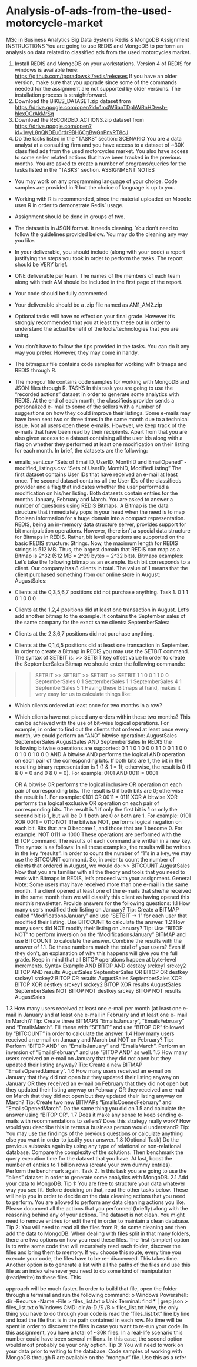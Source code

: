 # Analysis-of-ads-from-the-used-motorcycle-market

 MSc in Business Analytics
                    Big Data Systems
               Redis & MongoDB Assignment
                          INSTRUCTIONS
You are going to use REDIS and MongoDB to perform an analysis on data related to classified ads from the used motorcycles market.
1. Install REDIS and MongoDB on your workstations. Version 4 of REDIS for windows is available here: https://github.com/tporadowski/redis/releases If you have an older version, make sure that you upgrade since some of the commands needed for the assignment are not supported by older versions. The installation process is straightforward.
2. Download the BIKES_DATASET.zip dataset from https://drive.google.com/open?id=1m4W6anTDphWRnHDwsh-hlexOGrAkMrSq
3. Download the RECORDED_ACTIONS.zip dataset from https://drive.google.com/open?id=1wyL8nQKDEu6rdr9BH6CgBwGnPnvRT8cJ
4. Do the tasks listed in the “TASKS” section:
SCENARIO
You are a data analyst at a consulting firm and you have access to a dataset of ~30K classified ads from the used motorcycles market. You also have access to some seller related actions that have been tracked in the previous months. You are asked to create a number of programs/queries for the tasks listed in the “TASKS” section.
                        ASSIGNMENT NOTES
- You may work on any programming language of your choice. Code samples are provided in R but the choice of language is up to you.
- Working with R is recommended, since the material uploaded on Moodle uses R in order to demonstrate Redis’ usage.
- Assignment should be done in groups of two.
- The dataset is in JSON format. It needs cleaning. You don’t need to follow
the guidelines provided below. You may do the cleaning any way you like.
- In your deliverable, you should include (along with your code) a report justifying the steps you took in order to perform the tasks. The report
should be VERY brief.
- ONE deliverable per team. The names of the members of each team along with
their AM should be included in the first page of the report.
- Your code should be fully commented.
- Your deliverable should be a .zip file named as AM1_AM2.zip
- Optional tasks will have no effect on your final grade. However it’s
strongly recommended that you at least try these out in order to understand the actual benefit of the tools/technologies that you are using.
       
- You don’t have to follow the tips provided in the tasks. You can do it any way you prefer. However, they may come in handy.
- The bitmaps.r file contains code samples for working with bitmaps and REDIS through R.
- The mongo.r file contains code samples for working with MongoDB and JSON files through R.
TASKS
In this task you are going to use the “recorded actions” dataset in order to
generate some analytics with REDIS.
At the end of each month, the classifieds provider sends a personalized e- mail to some of the sellers with a number of suggestions on how they could improve their listings. Some e-mails may have been sent two or three times in the same month due to a technical issue. Not all users open these e-mails. However, we keep track of the e-mails that have been read by their recipients. Apart from that you are also given access to a dataset containing all the user ids along with a flag on whether they performed at least one modification on their listing for each month.
In brief, the datasets are the following:
- emails_sent.csv “Sets of EmailID, UserID, MonthID and EmailOpened” - modified_listings.csv “Sets of UserID, MonthID, ModifiedListing”
The first dataset contains User IDs that have received an e-mail at least once. The second dataset contains all the User IDs of the classifieds provider and a flag that indicates whether the user performed a modification on his/her listing. Both datasets contain entries for the months January, February and March.
You are asked to answer a number of questions using REDIS Bitmaps. A Bitmap is the data structure that immediately pops in your head when the need is to map Boolean information for a huge domain into a compact representation. REDIS, being an in-memory data structure server, provides support for bit manipulation operations. However, there isn’t a special data structure for Bitmaps in REDIS. Rather, bit level operations are supported on the basic REDIS structure: Strings. Now, the maximum length for REDIS strings is 512 MB. Thus, the largest domain that REDIS can map as a Bitmap is 2^32 (512 MB = 2^29 bytes = 2^32 bits).
Bitmaps examples:
Let’s take the following bitmap as an example. Each bit corresponds to a client. Our company has 8 clients in total. The value of 1 means that the client purchased something from our online store in August:
AugustSales:
- Clients at the 0,3,5,6,7 positions did not purchase anything.
Task 1.
     0
   1
  1
      0
    1
  0
      0
    0
 
- Clients at the 1,2,4 positions did at least one transaction in August.
Let’s add another bitmap to the example. It contains the September sales of the same company for the exact same clients:
SeptemberSales:
- Clients at the 2,3,6,7 positions did not purchase anything.
- Clients at the 0,1,4,5 positions did at least one transaction in
September.
In order to create a Bitmap in REDIS you may use the SETBIT command. The
syntax of SETBIT is: >> SETBIT key offset value
In order to create the SeptemberSales Bitmap we should enter the following
commands:
>> SETBIT >> SETBIT >> SETBIT >> SETBIT
    1
     1
   0
      0
      1
   1
      0
      0
  SeptemberSales 0 1
SeptemberSales 1 1
SeptemberSales 4 1
SeptemberSales 5 1
Having these Bitmaps at hand, makes it very easy for us to calculate things like:
- Which clients ordered at least once for two months in a row?
- Which clients have not placed any orders within these two months?
This can be achieved with the use of bit-wise logical operations.
For example, in order to find out the clients that ordered at least once every month, we could perform an “AND” bitwise operation:
AugustSales SeptemberSales
AugustSales AND SeptemberSales
In REDIS the following bitwise operations are supported:
     0
      1
   1
      0
    1
     0
     0
     0
    1
 1
0
  0
1
  1
 0
 0
     0
      1
   0
      0
    1
     0
     0
     0
      AND
     A bitwise AND performs the logical AND operation on each pair of the corresponding bits. If both bits are 1, the bit in the resulting binary representation is 1 (1 & 1 = 1); otherwise, the result is 0 (1 & 0 = 0 and 0 & 0 = 0).
For example: 0101 AND 0011 = 0001
  
    OR
     A bitwise OR performs the logical inclusive OR operation on each pair of corresponding bits. The result is 0 if both bits are 0; otherwise the result is 1.
For example: 0101 OR 0011 = 0111
    XOR
 A bitwise XOR performs the logical exclusive OR operation on each pair of corresponding bits. The result is 1 if only the first bit is 1 or only the second bit is 1, but will be 0 if both are 0 or both are 1.
For example: 0101 XOR 0011 = 0110
    NOT
   The bitwise NOT, performs logical negation on each bit. Bits that are 0 become 1, and those that are 1 become 0.
For example: NOT 0111 => 1000
 These operations are performed with the BITOP command. The results of each command are written in a new key.
The syntax is as follows:
In all these examples, the results will be written in the key “results”.
In order to count the number of “1”s in a key, we may use the BITCOUNT command. So, in order to count the number of clients that ordered in August, we would do: >> BITCOUNT AugustSales
Now that you are familiar with all the theory and tools that you need to work with Bitmaps in REDIS, let’s proceed with your assignment.
General Note: Some users may have received more than one e-mail in the same month. If a client opened at least one of the e-mails that she/he received in the same month then we will classify this client as having opened this month’s newsletter.
Provide answers for the following questions:
1.1 How many users modified their listing on January?
Tip: Create a BITMAP called “ModificationsJanuary” and use “SETBIT -> 1” for each user that modified their listing. Use BITCOUNT to calculate the answer.
1.2 How many users did NOT modify their listing on January?
Tip: Use “BITOP NOT” to perform inversion on the “ModificationsJanuary” BITMAP and use BITCOUNT to calculate the answer. Combine the results with the answer of 1.1. Do these numbers match the total of your users? Even if they don’t, an explanation of why this happens will give you the full grade. Keep in mind that all BITOP operations happen at byte-level increments.
        Syntax
   Example
     AND
   BITOP AND destkey srckey1 srckey2
   BITOP AND results AugustSales SeptemberSales
     OR
   BITOP OR destkey srckey1 srckey2
   BITOP OR results AugustSales SeptemberSales
     XOR
      BITOP XOR destkey srckey1 srckey2
     BITOP XOR results AugustSales SeptemberSales
    NOT
    BITOP NOT destkey srckey
   BITOP NOT results AugustSales
  
1.3 How many users received at least one e-mail per month (at least one e- mail in January and at least one e-mail in February and at least one e- mail in March)?
Tip: Create three BITMAPS “EmailsJanuary”, “EmailsFebruary” and “EmailsMarch”. Fill these with “SETBIT” and use “BITOP OR” followed by “BITCOUNT” in order to calculate the answer.
1.4 How many users received an e-mail on January and March but NOT on February?
Tip: Perform “BITOP AND” on “EmailsJanuary” and “EmailsMarch”. Perform an
inversion of “EmailsFebruary” and use “BITOP AND” as well.
1.5 How many users received an e-mail on January that they did not open but they updated their listing anyway?
Tip: Create a new BITMAP “EmailsOpenedJanuary”.
1.6 How many users received an e-mail on January that they did not open but they updated their listing anyway on January OR they received an e-mail on February that they did not open but they updated their listing anyway on February OR they received an e-mail on March that they did not open but they updated their listing anyway on March?
Tip: Create two new BITMAPs “EmailsOpenedFebruary” and “EmailsOpenedMarch”. Do the same thing you did on 1.5 and calculate the answer using “BITOP OR”.
1.7 Does it make any sense to keep sending e-mails with recommendations to sellers? Does this strategy really work? How would you describe this in terms a business person would understand?
Tip: You may use the findings of the previous questions or calculate anything else you want in order to justify your answer.
1.8 (Optional Task) Do the previous subtasks again by using any type of relational or non-relational database. Compare the complexity of the solutions. Then benchmark the query execution time for the dataset that you have. At last, boost the number of entries to 1 billion rows (create your own dummy entries). Perform the benchmark again.
Task 2.
In this task you are going to use the “bikes” dataset in order to generate
some analytics with MongoDB.
2.1 Add your data to MongoDB.
Tip 1: You are free to structure your data whatever way you see fit. Before deciding on that, read the other tasks below. These will help you in order to decide on the data cleaning actions that you need to perform. You are allowed to perform any data cleaning actions you like. Please document all the actions that you performed (briefly) along with the reasoning behind any of your actions. The dataset is not clean. You might need to remove entries (or edit them) in order to maintain a clean database.
Tip 2: You will need to read all the files from R, do some cleaning and then add the data to MongoDB. When dealing with files split in that many folders, there are two options on how you read these files. The first (simpler) option is to write some code that will recursively read each folder, discover the files and bring them to memory. If you choose this route, every time you execute your code, the files have to be re- discovered. This takes time. Another option is to generate a list with all the paths of the files and use this file as an index whenever you need to do some kind of manipulation (read/write) to these files. This

approach will be much faster. In order to build that file, open the folder through a terminal and run the following command:
o Windows Powershell: dir -Recurse -Name -File > files_list.txt o Unix Terminal: find * | grep json > files_list.txt
o Windows CMD: dir /a-D /S /B > files_list.txt
Now, the only thing you have to do through your code is read the “files_list.txt” line by line and load the file that is in the path contained in each row. No time will be spent in order to discover the files in case you want to re-run your code. In this assignment, you have a total of ~30K files. In a real-life scenario this number could have been several millions. In this case, the second option would most probably be your only option.
Tip 3: You will need to work on your data prior to writing to the database. Code samples of working with MongoDB through R are available on the “mongo.r” file. Use this as a refer
